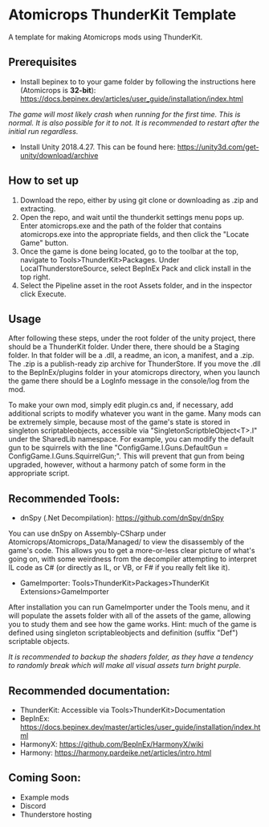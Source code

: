 # Atomicrops ThunderKit Template
A template for making Atomicrops mods using ThunderKit.

## Prerequisites
* Install bepinex to to your game folder by following the instructions here (Atomicrops is **32-bit**): https://docs.bepinex.dev/articles/user_guide/installation/index.html

*The game will most likely crash when running for the first time. This is normal. It is also possible for it to not. It is recommended to restart after the initial run regardless.*

* Install Unity 2018.4.27. This can be found here: https://unity3d.com/get-unity/download/archive

## How to set up
1. Download the repo, either by using git clone or downloading as .zip and extracting.
2. Open the repo, and wait until the thunderkit settings menu pops up. Enter atomicrops.exe and the path of the folder that contains atomicrops.exe into the appropriate fields, and then click the "Locate Game" button.
3. Once the game is done being located, go to the toolbar at the top, navigate to Tools>ThunderKit>Packages. Under LocalThunderstoreSource, select BepInEx Pack and click install in the top right.
4. Select the Pipeline asset in the root Assets folder, and in the inspector click Execute. 

## Usage
After following these steps, under the root folder of the unity project, there should be a ThunderKit folder. Under there, there should be a Staging folder. In that folder will be a .dll, a readme, an icon, a manifest, and a .zip. The .zip is a publish-ready zip archive for ThunderStore. If you move the .dll to the BepInEx/plugins folder in your atomicrops directory, when you launch the game there should be a LogInfo message in the console/log from the mod. 

To make your own mod, simply edit plugin.cs and, if necessary, add additional scripts to modify whatever you want in the game. Many mods can be extremely simple, because most of the game's state is stored in singleton scriptableobjects, accessible via "SingletonScriptbleObject<T\>.I" under the SharedLib namespace. For example, you can
modify the default gun to be squirrels with the line "ConfigGame.I.Guns.DefaultGun = ConfigGame.I.Guns.SquirrelGun;". This will prevent that gun from being upgraded,
however, without a harmony patch of some form in the appropriate script.
  
## Recommended Tools:
* dnSpy (.Net Decompilation): https://github.com/dnSpy/dnSpy

You can use dnSpy on Assembly-CSharp under Atomicrops/Atomicrops_Data/Managed/ to view the disassembly of the game's code. This allows you to get a more-or-less clear picture of what's going on, with some weirdness from the decompiler attempting to interpret IL code as C# (or directly as IL, or VB, or F# if you really felt like it). 

* GameImporter: Tools>ThunderKit>Packages>ThunderKit Extensions>GameImporter

After installation you can run GameImporter under the Tools menu, and it will populate the assets folder with all of the assets of the game, allowing you to study them and see how the game works. Hint: much of the game is defined using singleton scriptableobjects and definition (suffix "Def") scriptable objects. 
  
*It is recommended to backup the shaders folder, as they have a tendency to randomly break which will make all visual assets turn bright purple.*
  
## Recommended documentation:
* ThunderKit: Accessible via Tools\>ThunderKit\>Documentation
* BepInEx: https://docs.bepinex.dev/master/articles/user_guide/installation/index.html
* HarmonyX: https://github.com/BepInEx/HarmonyX/wiki
* Harmony: https://harmony.pardeike.net/articles/intro.html

## Coming Soon:
* Example mods
* Discord
* Thunderstore hosting

